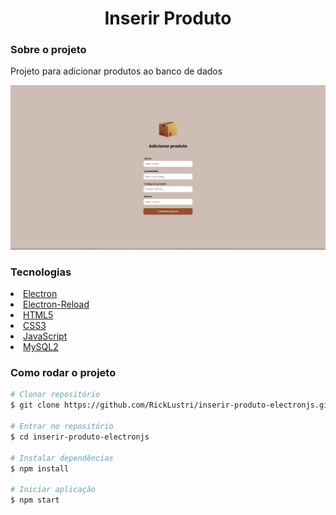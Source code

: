 <h1 align="center">Inserir Produto</h1>

<h3>Sobre o projeto</h3>
<p>Projeto para adicionar produtos ao banco de dados</p>
<img src="assets/image/print.png">

<h3>Tecnologias</h3>

<li>
  <a href="https://www.electronjs.org/" >Electron</a>
</li>
<li>
  <a href="https://www.npmjs.com/package/electron-reload">Electron-Reload</a>
</li>
<li>
  <a href="https://developer.mozilla.org/pt-BR/docs/Web/HTML">HTML5</a>
</li>
<li>
  <a href="https://developer.mozilla.org/pt-BR/docs/Web/CSS">CSS3</a>
</li>
<li>
  <a href="https://developer.mozilla.org/pt-BR/docs/Web/JavaScript">JavaScript</a>
</li>
<li>
  <a href="https://www.npmjs.com/package/mysql2">MySQL2</a>
</li>

<h3>Como rodar o projeto</h3>

```bash
# Clonar repositório
$ git clone https://github.com/RickLustri/inserir-produto-electronjs.git

# Entrar no repositório
$ cd inserir-produto-electronjs

# Instalar dependências
$ npm install

# Iniciar aplicação
$ npm start

```
